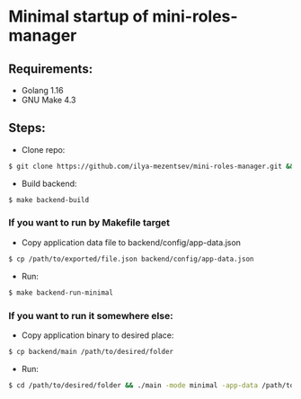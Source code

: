 # Minimal startup of mini-roles-manager

## Requirements:
* Golang 1.16
* GNU Make 4.3

## Steps:
* Clone repo:
```bash
$ git clone https://github.com/ilya-mezentsev/mini-roles-manager.git && cd mini-roles-manager
```

* Build backend:
```bash
$ make backend-build
```

### If you want to run by Makefile target
* Copy application data file to backend/config/app-data.json
```bash
$ cp /path/to/exported/file.json backend/config/app-data.json
```

* Run:
```bash
$ make backend-run-minimal
```

### If you want to run it somewhere else:
* Copy application binary to desired place:
```bash
$ cp backend/main /path/to/desired/folder
```

* Run:
```bash
$ cd /path/to/desired/folder && ./main -mode minimal -app-data /path/to/exported/file.json -port 8080
```
